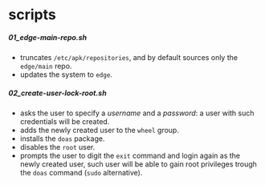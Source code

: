 # scripts

##### 01_edge-main-repo.sh

- truncates `/etc/apk/repositories`, and by default sources only the `edge/main` repo.
- updates the system to `edge`.

##### 02_create-user-lock-root.sh

- asks the user to specify a *username* and a *password*: a user with such credentials will be created.
- adds the newly created user to the `wheel` group.
- installs the `doas` package.
- disables the `root` user.
- prompts the user to digit the `exit` command and login again as the newly created user, such user will be able to gain root privileges trough the `doas` command (`sudo` alternative).
